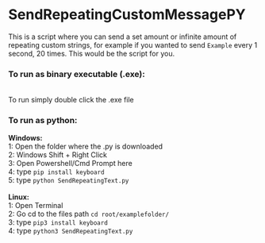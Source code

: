 # SendRepeatingCustomMessagePY
This is a script where you can send a set amount or infinite amount of repeating custom strings, for example if you wanted to send <code>Example</code> every 1 second, 20 times. This would be the script for you.<br>
<h3>To run as binary executable (.exe):</h3><br>
To run simply double click the .exe file

<h3>To run as python:</h3>
<b>Windows:</b><br>
  1: Open the folder where the .py is downloaded<br>
  2: Windows Shift + Right Click<br>
  3: Open Powershell/Cmd Prompt here<br>
  4: type <code>pip install keyboard</code><br>
  5: type <code>python SendRepeatingText.py</code><br>
<br>
<b>Linux:</b><br>
1: Open Terminal<br>
2: Go cd to the files path <code>cd root/examplefolder/</code><br>
3: type <code>pip3 install keyboard</code><br>
4: type <code>python3 SendRepeatingText.py</code><br>

